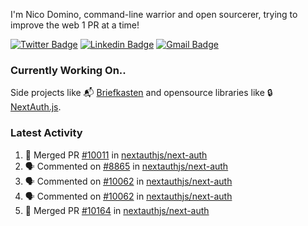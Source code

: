 
I'm Nico Domino, command-line warrior and open sourcerer, trying to improve the web 1 PR at a time!

[![Twitter Badge](https://img.shields.io/badge/-@ndom91-1ca0f1?style=flat-square&labelColor=1ca0f1&logo=twitter&logoColor=white&link=https://twitter.com/ndom91)](https://twitter.com/ndom91) [![Linkedin Badge](https://img.shields.io/badge/-ndom91-blue?style=flat-square&logo=Linkedin&logoColor=white&link=https://www.linkedin.com/in/ndom91/)](https://www.linkedin.com/in/ndom91/) [![Gmail Badge](https://img.shields.io/badge/-yo@ndo.dev-c14438?style=flat-square&logo=mail.ru&logoColor=white&link=mailto:yo@ndo.dev)](mailto:yo@ndo.dev)

### Currently Working On..

Side projects like 📬 [Briefkasten](https://briefkastenhq.com) and opensource libraries like 🔒 [NextAuth.js](https://github.com/nextauthjs/next-auth).

<!--START_SECTION_PROFILE_VIEWS:readme-info-->
<!--END_SECTION_PROFILE_VIEWS:readme-info-->

<!--START_SECTION_DAILY_COMMIT:readme-info-->
<!--END_SECTION_DAILY_COMMIT:readme-info-->

<!--START_SECTION_WEEKLY_COMMIT:readme-info-->
<!--END_SECTION_WEEKLY_COMMIT:readme-info-->

### Latest Activity

<!--START_SECTION:activity-->
1. 🎉 Merged PR [#10011](https://github.com/nextauthjs/next-auth/pull/10011) in [nextauthjs/next-auth](https://github.com/nextauthjs/next-auth)
2. 🗣 Commented on [#8865](https://github.com/nextauthjs/next-auth/pull/8865#issuecomment-1972536383) in [nextauthjs/next-auth](https://github.com/nextauthjs/next-auth)
3. 🗣 Commented on [#10062](https://github.com/nextauthjs/next-auth/issues/10062#issuecomment-1972531041) in [nextauthjs/next-auth](https://github.com/nextauthjs/next-auth)
4. 🗣 Commented on [#10062](https://github.com/nextauthjs/next-auth/issues/10062#issuecomment-1971961653) in [nextauthjs/next-auth](https://github.com/nextauthjs/next-auth)
5. 🎉 Merged PR [#10164](https://github.com/nextauthjs/next-auth/pull/10164) in [nextauthjs/next-auth](https://github.com/nextauthjs/next-auth)
<!--END_SECTION:activity-->
